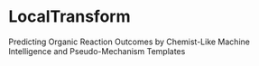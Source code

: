 # LocalTransform
Predicting Organic Reaction Outcomes by Chemist-Like Machine Intelligence and Pseudo-Mechanism Templates
